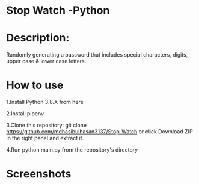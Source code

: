 # Stop Watch -Python

# Description:
Randomly generating a password that includes special characters, digits, upper case & lower case letters.

# How to use
1.Install Python 3.8.X from here

2.Install pipenv

3.Clone this repository: git clone https://github.com/mdhasibulhasan3137/Stop-Watch or click Download ZIP in the right panel and extract it.

4.Run python main.py from the repository's directory

# Screenshots
